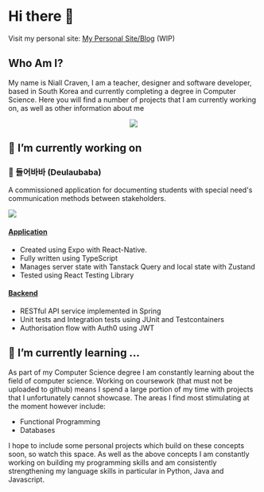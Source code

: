 # Hi there 👋

Visit my personal site: [My Personal Site/Blog](https://renewed-hedwiga-niallantony-85e6d38f.koyeb.app) (WIP)
## Who Am I?

My name is Niall Craven, I am a teacher, designer and software developer, based in South Korea and currently completing a degree in Computer Science. Here you will find a number of projects that I am currently working on, as well as other information about me

<p align="center">
  <a href="https://skillicons.dev">
    <img src="https://skillicons.dev/icons?i=js,ts,java,py,react,svelte,spring,express,postgres,git,jest,vite" />
  </a>
</p>

## 🔭 I’m currently working on

### 📃 들어바바 (Deulaubaba)

A commissioned application for documenting students with special need's communication methods between stakeholders.

<a href="https://skillicons.dev">
  <img src="https://skillicons.dev/icons?i=react,ts,postgres,spring" />
</a>

#### [Application](https://github.com/niallantony/deulaubaba)
  - Created using Expo with React-Native.
  - Fully written using TypeScript
  - Manages server state with Tanstack Query and local state with Zustand
  - Tested using React Testing Library

#### [Backend](https://github.com/niallantony/deulaubabaServer)
  - RESTful API service implemented in Spring
  - Unit tests and Integration tests using JUnit and Testcontainers
  - Authorisation flow with Auth0 using JWT

## 🌱 I’m currently learning ...

As part of my Computer Science degree I am constantly learning about the field of computer science. Working on coursework (that must not be uploaded to github) means I spend a large portion of my time with projects that I unfortunately cannot showcase. The areas I find most stimulating at the moment however include:
- Functional Programming
- Databases

I hope to include some personal projects which build on these concepts soon, so watch this space.
As well as the above concepts I am constantly working on building my programming skills and am consistently strengthening my language skills in particular in Python, Java and Javascript.

<!--
**niallantony/niallantony** is a ✨ _special_ ✨ repository because its `README.md` (this file) appears on your GitHub profile.

Here are some ideas to get you started:

- 🔭 I’m currently working on ...
- 🌱 I’m currently learning ...
- 👯 I’m looking to collaborate on ...
- 🤔 I’m looking for help with ...
- 💬 Ask me about ...
- 📫 How to reach me: ...
- 😄 Pronouns: ...
- ⚡ Fun fact: ...
-->

